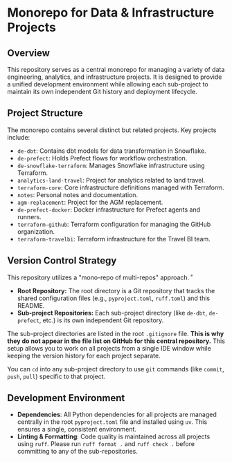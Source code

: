 # Monorepo for Data & Infrastructure Projects

## Overview

This repository serves as a central monorepo for managing a variety of data engineering, analytics, and infrastructure projects. It is designed to provide a unified development environment while allowing each sub-project to maintain its own independent Git history and deployment lifecycle.

## Project Structure

The monorepo contains several distinct but related projects. Key projects include:

-   `de-dbt`: Contains dbt models for data transformation in Snowflake.
-   `de-prefect`: Holds Prefect flows for workflow orchestration.
-   `de-snowflake-terraform`: Manages Snowflake infrastructure using Terraform.
-   `analytics-land-travel`: Project for analytics related to land travel.
-   `terraform-core`: Core infrastructure definitions managed with Terraform.
-   `notes`: Personal notes and documentation.
-   `agm-replacement`: Project for the AGM replacement.
-   `de-prefect-docker`: Docker infrastructure for Prefect agents and runners.
-   `terraform-github`: Terraform configuration for managing the GitHub organization.
-   `terraform-travelbi`: Terraform infrastructure for the Travel BI team.

## Version Control Strategy

This repository utilizes a "mono-repo of multi-repos" approach.
˚
-   **Root Repository:** The root directory is a Git repository that tracks the shared configuration files (e.g., `pyproject.toml`, `ruff.toml`) and this README.
-   **Sub-project Repositories:** Each sub-project directory (like `de-dbt`, `de-prefect`, etc.) is its own independent Git repository.

The sub-project directories are listed in the root `.gitignore` file. **This is why they do not appear in the file list on GitHub for this central repository.** This setup allows you to work on all projects from a single IDE window while keeping the version history for each project separate.

You can `cd` into any sub-project directory to use `git` commands (like `commit`, `push`, `pull`) specific to that project.

## Development Environment

-   **Dependencies**: All Python dependencies for all projects are managed centrally in the root `pyproject.toml` file and installed using `uv`. This ensures a single, consistent environment.
-   **Linting & Formatting**: Code quality is maintained across all projects using `ruff`. Please run `ruff format .` and `ruff check .` before committing to any of the sub-repositories.
